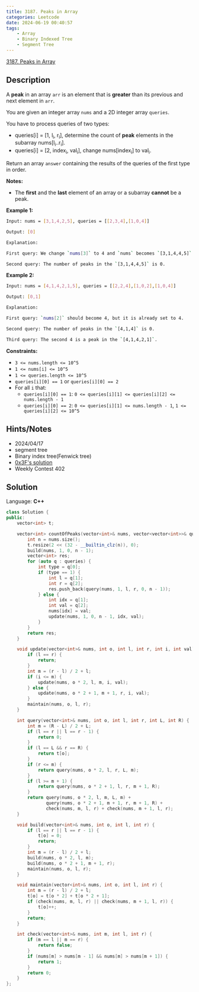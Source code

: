 ```yaml
---
title: 3187. Peaks in Array
categories: Leetcode
date: 2024-06-19 00:40:57
tags:
    - Array
    - Binary Indexed Tree
    - Segment Tree
---
```


[3187. Peaks in Array](https://leetcode.com/problems/peaks-in-array/description/)

## Description

A **peak**  in an array `arr` is an element that is **greater**  than its previous and next element in `arr`.

You are given an integer array `nums` and a 2D integer array `queries`.

You have to process queries of two types:

- queries[i] = [1, l<sub>i</sub>, r<sub>i</sub>], determine the count of **peak**  elements in the subarray nums[l<sub>i</sub>..r<sub>i</sub>].
- queries[i] = [2, index<sub>i</sub>, val<sub>i</sub>], change nums[index<sub>i</sub>] to val<sub>i</sub>.

Return an array `answer` containing the results of the queries of the first type in order.

**Notes:**

- The **first** and the **last** element of an array or a subarray **cannot** be a peak.

**Example 1:**

```bash
Input: nums = [3,1,4,2,5], queries = [[2,3,4],[1,0,4]]

Output: [0]

Explanation:

First query: We change `nums[3]` to 4 and `nums` becomes `[3,1,4,4,5]`.

Second query: The number of peaks in the `[3,1,4,4,5]` is 0.
```

**Example 2:**

```bash
Input: nums = [4,1,4,2,1,5], queries = [[2,2,4],[1,0,2],[1,0,4]]

Output: [0,1]

Explanation:

First query: `nums[2]` should become 4, but it is already set to 4.

Second query: The number of peaks in the `[4,1,4]` is 0.

Third query: The second 4 is a peak in the `[4,1,4,2,1]`.
```

**Constraints:**

- `3 <= nums.length <= 10^5`
- `1 <= nums[i] <= 10^5`
- `1 <= queries.length <= 10^5`
- `queries[i][0] == 1` or `queries[i][0] == 2`
- For all `i` that:
  - `queries[i][0] == 1`: `0 <= queries[i][1] <= queries[i][2] <= nums.length - 1`
  - `queries[i][0] == 2`: `0 <= queries[i][1] <= nums.length - 1`, `1 <= queries[i][2] <= 10^5`

## Hints/Notes

- 2024/04/17
- segment tree
- Binary index tree(Fenwick tree)
- [0x3F's solution](https://leetcode.cn/problems/peaks-in-array/solution/shu-zhuang-shu-zu-pythonjavacgo-by-endle-tj0w/)
- Weekly Contest 402

## Solution

Language: **C++**

```C++
class Solution {
public:
    vector<int> t;

    vector<int> countOfPeaks(vector<int>& nums, vector<vector<int>>& queries) {
        int n = nums.size();
        t.resize(2 << (32 - __builtin_clz(n)), 0);
        build(nums, 1, 0, n - 1);
        vector<int> res;
        for (auto q : queries) {
            int type = q[0];
            if (type == 1) {
                int l = q[1];
                int r = q[2];
                res.push_back(query(nums, 1, l, r, 0, n - 1));
            } else {
                int idx = q[1];
                int val = q[2];
                nums[idx] = val;
                update(nums, 1, 0, n - 1, idx, val);
            }
        }
        return res;
    }

    void update(vector<int>& nums, int o, int l, int r, int i, int val) {
        if (l == r) {
            return;
        }
        int m = (r - l) / 2 + l;
        if (i <= m) {
            update(nums, o * 2, l, m, i, val);
        } else {
            update(nums, o * 2 + 1, m + 1, r, i, val);
        }
        maintain(nums, o, l, r);
    }

    int query(vector<int>& nums, int o, int l, int r, int L, int R) {
        int m = (R - L) / 2 + L;
        if (l == r || l == r - 1) {
            return 0;
        }
        if (l == L && r == R) {
            return t[o];
        }
        if (r <= m) {
            return query(nums, o * 2, l, r, L, m);
        }
        if (l >= m + 1) {
            return query(nums, o * 2 + 1, l, r, m + 1, R);
        }
        return query(nums, o * 2, l, m, L, m) +
               query(nums, o * 2 + 1, m + 1, r, m + 1, R) +
               check(nums, m, l, r) + check(nums, m + 1, l, r);
    }

    void build(vector<int>& nums, int o, int l, int r) {
        if (l == r || l == r - 1) {
            t[o] = 0;
            return;
        }
        int m = (r - l) / 2 + l;
        build(nums, o * 2, l, m);
        build(nums, o * 2 + 1, m + 1, r);
        maintain(nums, o, l, r);
    }

    void maintain(vector<int>& nums, int o, int l, int r) {
        int m = (r - l) / 2 + l;
        t[o] = t[o * 2] + t[o * 2 + 1];
        if (check(nums, m, l, r) || check(nums, m + 1, l, r)) {
            t[o]++;
        }
        return;
    }

    int check(vector<int>& nums, int m, int l, int r) {
        if (m == l || m == r) {
            return false;
        }
        if (nums[m] > nums[m - 1] && nums[m] > nums[m + 1]) {
            return 1;
        }
        return 0;
    }
};
```
